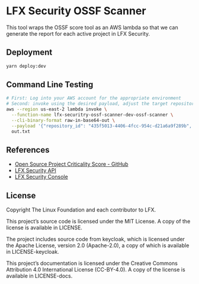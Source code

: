 # LFX Security OSSF Scanner

This tool wraps the OSSF score tool as an AWS lambda so that we can generate the report for each active project in LFX
Security.

## Deployment

```bash
yarn deploy:dev
```

## Command Line Testing

```bash
# First: Log into your AWS account for the appropriate environment
# Second: invoke using the desired payload, adjust the target repository and provide a GitHub authorization token value
aws --region us-east-2 lambda invoke \
  --function-name lfx-securitry-ossf-scanner-dev-ossf-scanner \
  --cli-binary-format raw-in-base64-out \
  --payload '{"repository_id": "435f5013-4406-4fcc-954c-d21a6a9f289b", "repository":"github.com/communitybridge/easycla", "github_auth_token":"ghs_XXXX..."}' \
  out.txt
```

## References

- [Open Source Project Criticality Score - GitHub](https://github.com/ossf/criticality_score)
- [LFX Security API](https://github.com/LF-Engineering/lfx-security)
- [LFX Security Console](https://github.com/LF-Engineering/vulnerability-detection)

## License

Copyright The Linux Foundation and each contributor to LFX.

This project’s source code is licensed under the MIT License. A copy of the license is available in LICENSE.

The project includes source code from keycloak, which is licensed under the Apache License, version 2.0 \(Apache-2.0\), a copy of which is available in LICENSE-keycloak.

This project’s documentation is licensed under the Creative Commons Attribution 4.0 International License \(CC-BY-4.0\). A copy of the license is available in LICENSE-docs.
